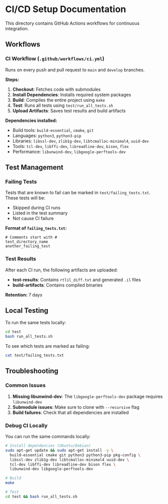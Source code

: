 # CI/CD Setup Documentation

This directory contains GitHub Actions workflows for continuous integration.

## Workflows

### CI Workflow (`.github/workflows/ci.yml`)

Runs on every push and pull request to `main` and `develop` branches.

**Steps:**
1. **Checkout**: Fetches code with submodules
2. **Install Dependencies**: Installs required system packages
3. **Build**: Compiles the entire project using `make`
4. **Test**: Runs all tests using `test/run_all_tests.sh`
5. **Upload Artifacts**: Saves test results and build artifacts

**Dependencies installed:**
- Build tools: `build-essential`, `cmake`, `git`
- Languages: `python3`, `python3-pip`
- Libraries: `libssl-dev`, `zlib1g-dev`, `libtcmalloc-minimal4`, `uuid-dev`
- Tools: `tcl-dev`, `libffi-dev`, `libreadline-dev`, `bison`, `flex`
- Performance: `libunwind-dev`, `libgoogle-perftools-dev`

## Test Management

### Failing Tests

Tests that are known to fail can be marked in `test/failing_tests.txt`. These tests will be:
- Skipped during CI runs
- Listed in the test summary
- Not cause CI failure

**Format of `failing_tests.txt`:**
```
# Comments start with #
test_directory_name
another_failing_test
```

### Test Results

After each CI run, the following artifacts are uploaded:
- **test-results**: Contains `rtlil_diff.txt` and generated `.il` files
- **build-artifacts**: Contains compiled binaries

**Retention:** 7 days

## Local Testing

To run the same tests locally:
```bash
cd test
bash run_all_tests.sh
```

To see which tests are marked as failing:
```bash
cat test/failing_tests.txt
```

## Troubleshooting

### Common Issues

1. **Missing libunwind-dev**: The `libgoogle-perftools-dev` package requires `libunwind-dev`
2. **Submodule issues**: Make sure to clone with `--recursive` flag
3. **Build failures**: Check that all dependencies are installed

### Debug CI Locally

You can run the same commands locally:
```bash
# Install dependencies (Ubuntu/Debian)
sudo apt-get update && sudo apt-get install -y \
  build-essential cmake git python3 python3-pip pkg-config \
  libssl-dev zlib1g-dev libtcmalloc-minimal4 uuid-dev \
  tcl-dev libffi-dev libreadline-dev bison flex \
  libunwind-dev libgoogle-perftools-dev

# Build
make

# Test
cd test && bash run_all_tests.sh
```